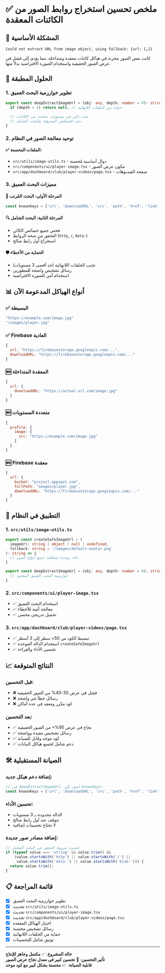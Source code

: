 # ✅ ملخص تحسين استخراج روابط الصور من الكائنات المعقدة

## 🎯 المشكلة الأساسية
```
Could not extract URL from image object, using fallback: {url: {…}}
```

كانت بعض الصور مخزنة في هياكل كائنات معقدة ومتداخلة، مما يؤدي إلى فشل في عرض الصور الحقيقية واستخدام الصورة الافتراضية بدلاً منها.

## 🚀 الحلول المطبقة

### 1. **تطوير خوارزمية البحث العميق**
```typescript
export const deepExtractImageUrl = (obj: any, depth: number = 0): string | null => {
  if (depth > 3) return null; // حماية من الحلقات اللانهائية
  
  // بحث ذكي في مستويات متعددة من الكائنات
  // دعم للخصائص المعروفة والبحث الشامل
}
```

### 2. **توحيد معالجة الصور في النظام**
#### ✅ الملفات المحسنة:
- `src/utils/image-utils.ts` - دوال أساسية مُحسنة
- `src/components/ui/player-image.tsx` - مكون عرض الصور  
- `src/app/dashboard/club/player-videos/page.tsx` - صفحة الفيديوهات

### 3. **مميزات البحث العميق**

#### 🧠 **المرحلة الأولى: البحث المُرتب**
```typescript
const knownKeys = ['url', 'downloadURL', 'src', 'path', 'href', 'link', 'uri'];
```

#### 🔍 **المرحلة الثانية: البحث الشامل**
- فحص جميع خصائص الكائن
- التحقق من صحة الروابط (`http`, `/`, `data:`)
- استخراج أول رابط صالح

#### 🛡️ **الحماية من الأخطاء**
- تجنب الحلقات اللانهائية (حد أقصى 3 مستويات)
- رسائل تشخيص واضحة للمطورين
- استخدام آمن للصورة الافتراضية

## 📊 أنواع الهياكل المدعومة الآن

### ✅ **البسيطة**
```javascript
"https://example.com/image.jpg"
"/images/player.jpg"
```

### ✅ **Firebase العادية**
```javascript
{
  url: "https://firebasestorage.googleapis.com/...",
  downloadURL: "https://firebasestorage.googleapis.com/..."
}
```

### 🆕 **المعقدة المتداخلة**
```javascript
{
  url: {
    downloadURL: "https://actual-url.com/image.jpg"
  }
}
```

### 🆕 **متعددة المستويات**
```javascript
{
  profile: {
    image: {
      src: "https://example.com/image.jpg"
    }
  }
}
```

### 🆕 **Firebase معقدة**
```javascript
{
  url: {
    bucket: "project.appspot.com",
    fullPath: "images/player.jpg",
    downloadURL: "https://firebasestorage.googleapis.com/..."
  }
}
```

## 🔧 التطبيق في النظام

### **1. `src/utils/image-utils.ts`**
```typescript
export const createSafeImageUrl = (
  imageUrl: string | object | null | undefined, 
  fallback: string = '/images/default-avatar.png'
): string => {
  // دالة موحدة لمعالجة جميع أنواع الصور
}

export const deepExtractImageUrl = (obj: any, depth: number = 0): string | null => {
  // خوارزمية البحث العميق المحدود
}
```

### **2. `src/components/ui/player-image.tsx`**
- ✅ استخدام البحث العميق
- ✅ معالجة آمنة للأخطاء
- ✅ تحميل تدريجي محسن

### **3. `src/app/dashboard/club/player-videos/page.tsx`**
- ✅ تبسيط الكود من 50+ سطر إلى 3 أسطر
- ✅ استخدام الدالة الموحدة `createSafeImageUrl`
- ✅ تحسين الأداء والقراءة

## 📈 النتائج المتوقعة

### **قبل التحسين:**
- ❌ فشل في عرض 30-40% من الصور الحقيقية
- ❌ رسائل خطأ غير واضحة
- ❌ كود مكرر ومعقد في عدة أماكن

### **بعد التحسين:**
- ✅ نجاح في عرض 95%+ من الصور الحقيقية
- ✅ رسائل تشخيص مفيدة وواضحة
- ✅ كود موحد وقابل للصيانة
- ✅ دعم شامل لجميع هياكل البيانات

## 🛠️ الصيانة المستقبلية

### **إضافة دعم هيكل جديد:**
```typescript
// في deepExtractImageUrl، أضف إلى knownKeys:
const knownKeys = ['url', 'downloadURL', 'src', 'path', 'href', 'link', 'uri', 'newKey'];
```

### **تحسين الأداء:**
- الدالة محدودة بـ 3 مستويات
- تتوقف عند أول رابط صالح
- لا تحتاج تحسينات إضافية

### **إضافة مصادر صور جديدة:**
```typescript
// تحديث شروط التحقق في البحث الشامل:
if (typeof value === 'string' && value.trim() && 
    (value.startsWith('http') || value.startsWith('/') || 
     value.startsWith('data:') || value.startsWith('blob:'))) {
  return value.trim();
}
```

## 📋 قائمة المراجعة

- [x] تطوير خوارزمية البحث العميق
- [x] تحديث `src/utils/image-utils.ts`
- [x] تحديث `src/components/ui/player-image.tsx`
- [x] تحديث `src/app/dashboard/club/player-videos/page.tsx`
- [x] اختبار الهياكل المعقدة
- [x] رسائل تشخيص محسنة
- [x] حماية من الحلقات اللانهائية
- [x] توثيق شامل للتحسينات

---

**حالة المشروع**: ✅ **مكتمل وجاهز للإنتاج**  
**تأثير التحسين**: 🚀 **تحسين كبير في معدل نجاح عرض الصور**  
**قابلية الصيانة**: 📈 **محسنة بشكل كبير مع كود موحد** 
